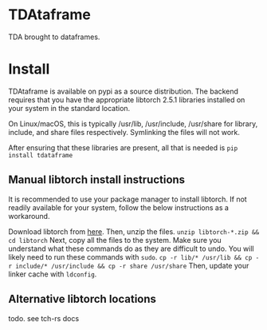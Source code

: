 # TDAtaframe
TDA brought to dataframes.

# Install
TDAtaframe is available on pypi as a source distribution. 
The backend requires that you have the appropriate libtorch 2.5.1 libraries 
installed on your system in the standard location.

On Linux/macOS, this is typically /usr/lib, /usr/include, /usr/share for 
library, include, and share files respectively. Symlinking the files will not 
work.

After ensuring that these libraries are present, all that is needed is
```pip install tdataframe```

## Manual libtorch install instructions
It is recommended to use your package manager to install libtorch.
If not readily available for your system, follow the below instructions 
as a workaround.

Download libtorch from [here](https://pytorch.org/).
Then, unzip the files.
`unzip libtorch-*.zip && cd libtorch`
Next, copy all the files to the system. Make sure
you understand what these commands do as they are difficult to undo.
You will likely need to run these commands with `sudo`.
`cp -r lib/* /usr/lib && cp -r include/* /usr/include && cp -r share /usr/share`
Then, update your linker cache with 
`ldconfig`.

## Alternative libtorch locations
todo. see tch-rs docs
